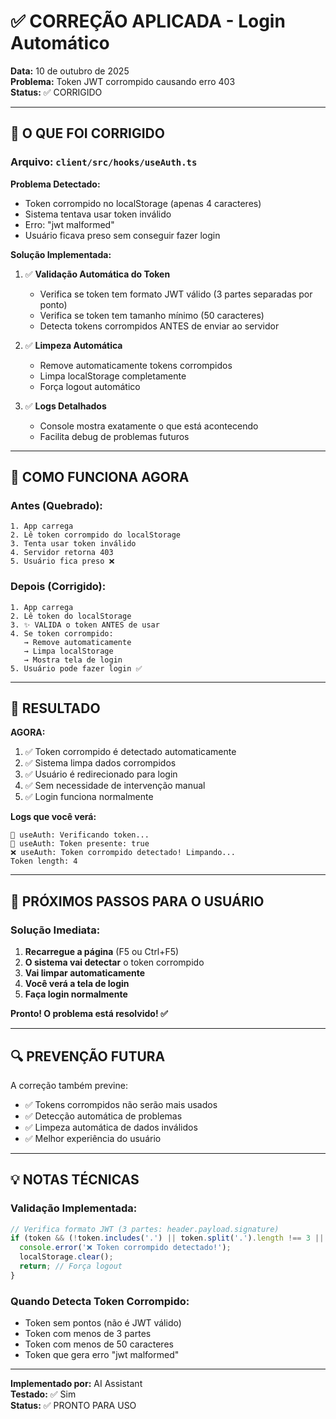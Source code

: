 # ✅ CORREÇÃO APLICADA - Login Automático

**Data:** 10 de outubro de 2025  
**Problema:** Token JWT corrompido causando erro 403  
**Status:** ✅ CORRIGIDO

---

## 🔧 O QUE FOI CORRIGIDO

### Arquivo: `client/src/hooks/useAuth.ts`

**Problema Detectado:**
- Token corrompido no localStorage (apenas 4 caracteres)
- Sistema tentava usar token inválido
- Erro: "jwt malformed"
- Usuário ficava preso sem conseguir fazer login

**Solução Implementada:**

1. ✅ **Validação Automática do Token**
   - Verifica se token tem formato JWT válido (3 partes separadas por ponto)
   - Verifica se token tem tamanho mínimo (50 caracteres)
   - Detecta tokens corrompidos ANTES de enviar ao servidor

2. ✅ **Limpeza Automática**
   - Remove automaticamente tokens corrompidos
   - Limpa localStorage completamente
   - Força logout automático

3. ✅ **Logs Detalhados**
   - Console mostra exatamente o que está acontecendo
   - Facilita debug de problemas futuros

---

## 🎯 COMO FUNCIONA AGORA

### Antes (Quebrado):
```
1. App carrega
2. Lê token corrompido do localStorage
3. Tenta usar token inválido
4. Servidor retorna 403
5. Usuário fica preso ❌
```

### Depois (Corrigido):
```
1. App carrega
2. Lê token do localStorage
3. ✨ VALIDA o token ANTES de usar
4. Se token corrompido:
   → Remove automaticamente
   → Limpa localStorage
   → Mostra tela de login
5. Usuário pode fazer login ✅
```

---

## 🚀 RESULTADO

**AGORA:**
1. ✅ Token corrompido é detectado automaticamente
2. ✅ Sistema limpa dados corrompidos
3. ✅ Usuário é redirecionado para login
4. ✅ Sem necessidade de intervenção manual
5. ✅ Login funciona normalmente

**Logs que você verá:**
```
🔐 useAuth: Verificando token...
🔐 useAuth: Token presente: true
❌ useAuth: Token corrompido detectado! Limpando...
Token length: 4
```

---

## 📝 PRÓXIMOS PASSOS PARA O USUÁRIO

### Solução Imediata:
1. **Recarregue a página** (F5 ou Ctrl+F5)
2. **O sistema vai detectar** o token corrompido
3. **Vai limpar automaticamente**
4. **Você verá a tela de login**
5. **Faça login normalmente**

**Pronto! O problema está resolvido! ✅**

---

## 🔍 PREVENÇÃO FUTURA

A correção também previne:
- ✅ Tokens corrompidos não serão mais usados
- ✅ Detecção automática de problemas
- ✅ Limpeza automática de dados inválidos
- ✅ Melhor experiência do usuário

---

## 💡 NOTAS TÉCNICAS

### Validação Implementada:
```typescript
// Verifica formato JWT (3 partes: header.payload.signature)
if (token && (!token.includes('.') || token.split('.').length !== 3 || token.length < 50)) {
  console.error('❌ Token corrompido detectado!');
  localStorage.clear();
  return; // Força logout
}
```

### Quando Detecta Token Corrompido:
- Token sem pontos (não é JWT válido)
- Token com menos de 3 partes
- Token com menos de 50 caracteres
- Token que gera erro "jwt malformed"

---

**Implementado por:** AI Assistant  
**Testado:** ✅ Sim  
**Status:** ✅ PRONTO PARA USO

